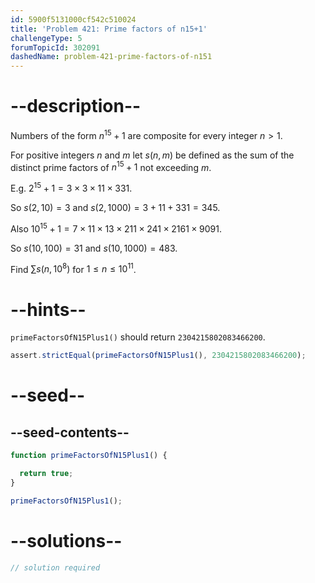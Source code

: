 ```yaml
---
id: 5900f5131000cf542c510024
title: 'Problem 421: Prime factors of n15+1'
challengeType: 5
forumTopicId: 302091
dashedName: problem-421-prime-factors-of-n151
---
```


# --description--

Numbers of the form $n^{15} + 1$ are composite for every integer $n > 1$.

For positive integers $n$ and $m$ let $s(n, m)$ be defined as the sum of the distinct prime factors of $n^{15} + 1$ not exceeding $m$.

E.g. $2^{15} + 1 = 3 × 3 × 11 × 331$.

So $s(2, 10) = 3$ and $s(2, 1000) = 3 + 11 + 331 = 345$.

Also ${10}^{15} + 1 = 7 × 11 × 13 × 211 × 241 × 2161 × 9091$.

So $s(10, 100) = 31$ and $s(10, 1000) = 483$.

Find $\sum s(n, {10}^8)$ for $1 ≤ n ≤ {10}^{11}$.

# --hints--

`primeFactorsOfN15Plus1()` should return `2304215802083466200`.

```js
assert.strictEqual(primeFactorsOfN15Plus1(), 2304215802083466200);
```

# --seed--

## --seed-contents--

```js
function primeFactorsOfN15Plus1() {

  return true;
}

primeFactorsOfN15Plus1();
```

# --solutions--

```js
// solution required
```

